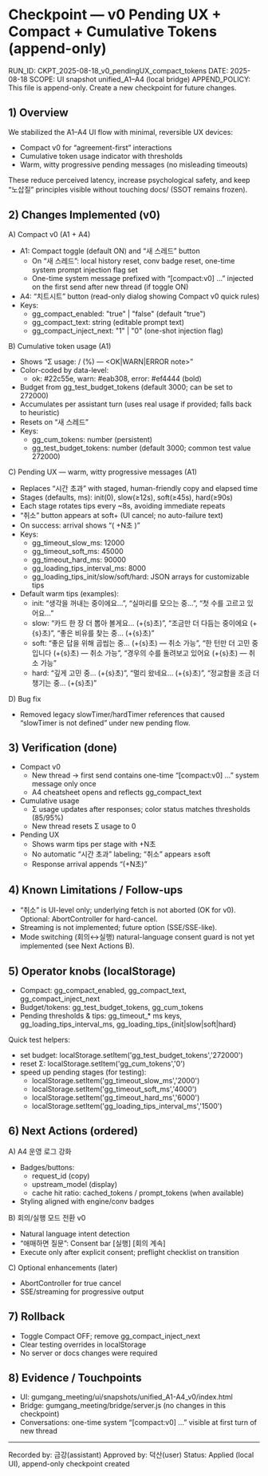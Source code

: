 # Checkpoint — v0 Pending UX + Compact + Cumulative Tokens (append-only)

RUN_ID: CKPT_2025-08-18_v0_pendingUX_compact_tokens
DATE: 2025-08-18
SCOPE: UI snapshot unified_A1–A4 (local bridge)
APPEND_POLICY: This file is append-only. Create a new checkpoint for future changes.

## 1) Overview
We stabilized the A1–A4 UI flow with minimal, reversible UX devices:
- Compact v0 for “agreement-first” interactions
- Cumulative token usage indicator with thresholds
- Warm, witty progressive pending messages (no misleading timeouts)

These reduce perceived latency, increase psychological safety, and keep “노삽질” principles visible without touching docs/ (SSOT remains frozen).

## 2) Changes Implemented (v0)

A) Compact v0 (A1 + A4)
- A1: Compact toggle (default ON) and “새 스레드” button
  - On “새 스레드”: local history reset, conv badge reset, one-time system prompt injection flag set
  - One-time system message prefixed with “[compact:v0] …” injected on the first send after new thread (if toggle ON)
- A4: “치트시트” button (read-only dialog showing Compact v0 quick rules)
- Keys:
  - gg_compact_enabled: "true" | "false"  (default "true")
  - gg_compact_text: string (editable prompt text)
  - gg_compact_inject_next: "1" | "0" (one-shot injection flag)

B) Cumulative token usage (A1)
- Shows “Σ usage: <cumulative> / <budget> (<pct>%) — <OK|WARN|ERROR note>”
- Color-coded by data-level:
  - ok: #22c55e, warn: #eab308, error: #ef4444 (bold)
- Budget from gg_test_budget_tokens (default 3000; can be set to 272000)
- Accumulates per assistant turn (uses real usage if provided; falls back to heuristic)
- Resets on “새 스레드”
- Keys:
  - gg_cum_tokens: number (persistent)
  - gg_test_budget_tokens: number (default 3000; common test value 272000)

C) Pending UX — warm, witty progressive messages (A1)
- Replaces “시간 초과” with staged, human-friendly copy and elapsed time
- Stages (defaults, ms): init(0), slow(≥12s), soft(≥45s), hard(≥90s)
- Each stage rotates tips every ~8s, avoiding immediate repeats
- “취소” button appears at soft+ (UI cancel; no auto-failure text)
- On success: arrival shows “( +N초 )”
- Keys:
  - gg_timeout_slow_ms: 12000
  - gg_timeout_soft_ms: 45000
  - gg_timeout_hard_ms: 90000
  - gg_loading_tips_interval_ms: 8000
  - gg_loading_tips_init/slow/soft/hard: JSON arrays for customizable tips
- Default warm tips (examples):
  - init: “생각을 꺼내는 중이에요…”, “실마리를 모으는 중…”, “첫 수를 고르고 있어요…”
  - slow: “카드 한 장 더 뽑아 볼게요… (+{s}초)”, “조금만 더 다듬는 중이에요 (+{s}초)”, “좋은 비유를 찾는 중… (+{s}초)”
  - soft: “좋은 답을 위해 곱씹는 중… (+{s}초) — 취소 가능”, “한 턴만 더 고민 중입니다 (+{s}초) — 취소 가능”, “경우의 수를 돌려보고 있어요 (+{s}초) — 취소 가능”
  - hard: “깊게 고민 중… (+{s}초)”, “멀리 왔네요… (+{s}초)”, “정교함을 조금 더 챙기는 중… (+{s}초)”

D) Bug fix
- Removed legacy slowTimer/hardTimer references that caused “slowTimer is not defined” under new pending flow.

## 3) Verification (done)
- Compact v0
  - New thread → first send contains one-time “[compact:v0] …” system message only once
  - A4 cheatsheet opens and reflects gg_compact_text
- Cumulative usage
  - Σ usage updates after responses; color status matches thresholds (85/95%)
  - New thread resets Σ usage to 0
- Pending UX
  - Shows warm tips per stage with +N초
  - No automatic “시간 초과” labeling; “취소” appears ≥soft
  - Response arrival appends “(+N초)”

## 4) Known Limitations / Follow-ups
- “취소” is UI-level only; underlying fetch is not aborted (OK for v0). Optional: AbortController for hard-cancel.
- Streaming is not implemented; future option (SSE/SSE-like).
- Mode switching (회의↔실행) natural-language consent guard is not yet implemented (see Next Actions B).

## 5) Operator knobs (localStorage)
- Compact: gg_compact_enabled, gg_compact_text, gg_compact_inject_next
- Budget/tokens: gg_test_budget_tokens, gg_cum_tokens
- Pending thresholds & tips: gg_timeout_* ms keys, gg_loading_tips_interval_ms, gg_loading_tips_{init|slow|soft|hard}

Quick test helpers:
- set budget: localStorage.setItem('gg_test_budget_tokens','272000')
- reset Σ: localStorage.setItem('gg_cum_tokens','0')
- speed up pending stages (for testing):
  - localStorage.setItem('gg_timeout_slow_ms','2000')
  - localStorage.setItem('gg_timeout_soft_ms','4000')
  - localStorage.setItem('gg_timeout_hard_ms','6000')
  - localStorage.setItem('gg_loading_tips_interval_ms','1500')

## 6) Next Actions (ordered)
A) A4 운영 로그 강화
- Badges/buttons:
  - request_id (copy)
  - upstream_model (display)
  - cache hit ratio: cached_tokens / prompt_tokens (when available)
- Styling aligned with engine/conv badges

B) 회의/실행 모드 전환 v0
- Natural language intent detection
- “애매하면 질문”: Consent bar [실행] [회의 계속]
- Execute only after explicit consent; preflight checklist on transition

C) Optional enhancements (later)
- AbortController for true cancel
- SSE/streaming for progressive output

## 7) Rollback
- Toggle Compact OFF; remove gg_compact_inject_next
- Clear testing overrides in localStorage
- No server or docs changes were required

## 8) Evidence / Touchpoints
- UI: gumgang_meeting/ui/snapshots/unified_A1-A4_v0/index.html
- Bridge: gumgang_meeting/bridge/server.js (no changes in this checkpoint)
- Conversations: one-time system “[compact:v0] …” visible at first turn of new thread

--- 
Recorded by: 금강(assistant)
Approved by: 덕산(user)
Status: Applied (local UI), append-only checkpoint created